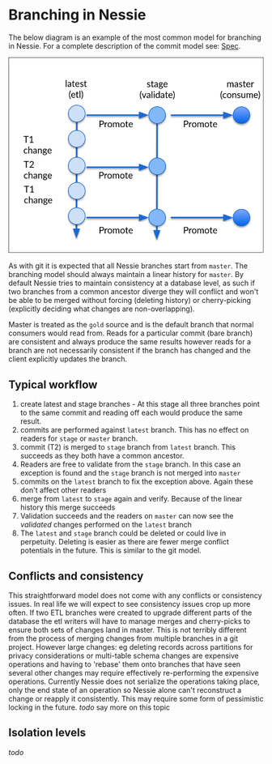 # Branching in Nessie

The below diagram is an example of the most common model for branching in Nessie. For a complete description of the 
commit model see: [Spec](spec.md).

![branching example](img/branches.png)

As with git it is expected that all Nessie branches start from `master`. The branching model should always maintain a 
linear history for `master`. By default Nessie tries to maintain consistency at a database level, as such if two branches
from a common ancestor diverge they will conflict and won't be able to be merged without forcing (deleting history) or 
cherry-picking (explicitly deciding what changes are non-overlapping).

Master is treated as the `gold` source and is the default branch that normal consumers would read from. Reads for a
particular commit (bare branch) are consistent and always produce the same results however reads for a branch are not
necessarily consistent if the branch has changed and the client explicitly updates the branch.

## Typical workflow
1. create latest and stage branches - At this stage all three branches point to the same commit and reading off each
would produce the same result.
2. commits are performed against `latest` branch. This has no effect on readers for `stage` or `master` branch.
3. commit (T2) is merged to `stage` branch from `latest` branch. This succeeds as they both have a common ancestor.
4. Readers are free to validate from the `stage` branch. In this case an exception is found and the `stage` branch is
not merged into `master`
5. commits on the `latest` branch to fix the exception above. Again these don't affect other readers
6. merge from `latest` to `stage` again and verify. Because of the linear history this merge succeeds
7. Validation succeeds and the readers on `master` can now see the *validated* changes performed on the `latest` branch
8. The `latest` and `stage` branch could be deleted or could live in perpetuity. Deleting is easier as there are fewer
merge conflict potentials in the future. This is similar to the git model.

## Conflicts and consistency
This straightforward model does not come with any conflicts or consistency issues. In real life we will expect to see
consistency issues crop up more often. If two ETL branches were created to upgrade different parts of the database the
etl writers will have to manage merges and cherry-picks to ensure both sets of changes land in master. This is not
terribly different from the process of merging changes from multiple branches in a git project. However large changes:
eg deleting records across partitions for privacy considerations or multi-table schema changes are expensive operations
and having to 'rebase' them onto branches that have seen several other changes may require effectively re-performing the
expensive operations. Currently Nessie does not serialize the operations taking place, only the end state of an
operation so Nessie alone can't reconstruct a change or reapply it consistently. This may require some form of
pessimistic locking in the future. *todo* say more on this topic

## Isolation levels
*todo*
